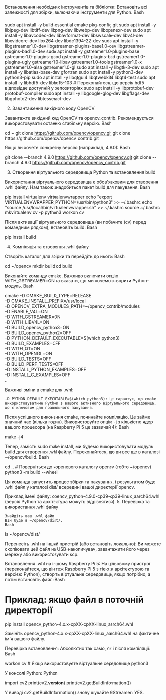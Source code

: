Встановлення необхідних інструментів та бібліотек:
Встановіть всі залежності для збірки, включаючи інструменти для Python.
Bash

###
sudo apt install -y build-essential cmake pkg-config git
sudo apt install -y libjpeg-dev libtiff-dev libpng-dev libwebp-dev libopenexr-dev
sudo apt install -y libavcodec-dev libavformat-dev libswscale-dev libv4l-dev libxvidcore-dev libx264-dev libdc1394-22-dev
sudo apt install -y libgstreamer1.0-dev libgstreamer-plugins-base1.0-dev libgstreamer-plugins-bad1.0-dev
sudo apt install -y gstreamer1.0-plugins-base gstreamer1.0-plugins-good gstreamer1.0-plugins-bad gstreamer1.0-plugins-ugly gstreamer1.0-libav gstreamer1.0-tools gstreamer1.0-x gstreamer1.0-alsa gstreamer1.0-gl
sudo apt install -y libgtk-3-dev
sudo apt install -y libatlas-base-dev gfortran
sudo apt install -y python3-dev python3-pip
sudo apt install -y libqtgui4 libqtwebkit4 libqt4-test
sudo apt install -y libhdf5-dev libhdf5-103 # Переконайтеся, що версія hdf5 відповідає доступній у репозиторіях
sudo apt install -y libprotobuf-dev protobuf-compiler
sudo apt install -y libgoogle-glog-dev libgflags-dev libgphoto2-dev libtesseract-dev

2. Завантаження вихідного коду OpenCV

Завантажте вихідний код OpenCV та opencv_contrib. Рекомендується використовувати останню стабільну версію.
Bash

cd ~
git clone https://github.com/opencv/opencv.git
git clone https://github.com/opencv/opencv_contrib.git

Якщо ви хочете конкретну версію (наприклад, 4.9.0):
Bash

git clone --branch 4.9.0 https://github.com/opencv/opencv.git
git clone --branch 4.9.0 https://github.com/opencv/opencv_contrib.git

3. Створення віртуального середовища Python та встановлення build

Використання віртуального середовища є обов'язковим для створення .whl файлу. Нам також знадобиться пакет build для пакування.
Bash

pip install virtualenv virtualenvwrapper
echo "export VIRTUALENVWRAPPER_PYTHON=/usr/bin/python3" >> ~/.bashrc
echo "source /usr/local/bin/virtualenvwrapper.sh" >> ~/.bashrc
source ~/.bashrc
mkvirtualenv cv -p python3
workon cv

Після активації віртуального середовища (ви побачите (cv) перед командним рядком), встановіть build:
Bash

pip install build

4. Компіляція та створення .whl файлу

Створіть каталог для збірки та перейдіть до нього:
Bash

cd ~/opencv
mkdir build
cd build

Виконайте команду cmake. Важливо включити опцію WITH_GSTREAMER=ON та вказати, що ми хочемо створити Python-модуль.
Bash

cmake -D CMAKE_BUILD_TYPE=RELEASE \
    -D CMAKE_INSTALL_PREFIX=/usr/local \
    -D OPENCV_EXTRA_MODULES_PATH=~/opencv_contrib/modules \
    -D ENABLE_V4L=ON \
    -D WITH_GSTREAMER=ON \
    -D WITH_LIBV4L=ON \
    -D BUILD_opencv_python3=ON \
    -D BUILD_opencv_python2=OFF \
    -D PYTHON_DEFAULT_EXECUTABLE=$(which python3) \
    -D BUILD_EXAMPLES=OFF \
    -D WITH_QT=ON \
    -D WITH_OPENGL=ON \
    -D BUILD_TESTS=OFF \
    -D BUILD_PERF_TESTS=OFF \
    -D INSTALL_PYTHON_EXAMPLES=OFF \
    -D INSTALL_C_EXAMPLES=OFF \
    ..

Важливі зміни в cmake для .whl:

    -D PYTHON_DEFAULT_EXECUTABLE=$(which python3): Це гарантує, що cmake використовуватиме Python з вашого активного віртуального середовища, що є ключовим для правильного пакування.

Після успішного виконання cmake, починайте компіляцію. Це займе значний час (кілька годин). Використовуйте опцію -j з кількістю ядер вашого процесора (на Raspberry Pi 5 це зазвичай 4):
Bash

make -j4

Тепер, замість sudo make install, ми будемо використовувати модуль build для створення .whl файлу. Переконайтеся, що ви все ще в каталозі ~/opencv/build.
Bash

cd .. # Поверніться до кореневого каталогу opencv (тобто ~/opencv)
python3 -m build --wheel

Ця команда запустить процес збірки та пакування, і результатом буде .whl файл у каталозі dist/ всередині вашої директорії opencv.

Приклад імені файлу: opencv_python-4.9.0-cp39-cp39-linux_aarch64.whl (версія Python та архітектура можуть відрізнятися).
5. Перевірка та використання .whl файлу

    Знайдіть ваш .whl файл:
    Він буде в ~/opencv/dist/.
    Bash

ls ~/opencv/dist/

Перенесіть .whl на інший пристрій (або встановіть локально):
Ви можете скопіювати цей файл на USB-накопичувач, завантажити його через мережу або використовувати scp.

Встановлення .whl на іншому Raspberry Pi 5:
На цільовому пристрої (переконайтеся, що він теж Raspberry Pi 5 з тією ж архітектурою та версією Python), створіть віртуальне середовище, якщо потрібно, а потім встановіть файл:
Bash

# Приклад: якщо файл в поточній директорії
pip install opencv_python-4.x.x-cpXX-cpXX-linux_aarch64.whl

Замініть opencv_python-4.x.x-cpXX-cpXX-linux_aarch64.whl на фактичне ім'я вашого файлу.

Перевірка встановлення:
Абсолютно так само, як і після компіляції:
Bash

workon cv # Якщо використовуєте віртуальне середовище
python3

У консолі Python:
Python

import cv2
print(cv2.__version__)
print(cv2.getBuildInformation())

У виводі cv2.getBuildInformation() знову шукайте GStreamer: YES.
